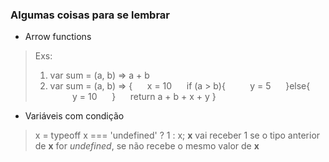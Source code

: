### Algumas coisas para se lembrar

- Arrow functions
>  Exs:
> 1. var sum = (a, b) => a + b
> 2. var sum = (a, b) => {
>       &nbsp;&nbsp;&nbsp;&nbsp; x = 10
>       &nbsp;&nbsp;&nbsp;&nbsp; if (a > b){
>       &nbsp;&nbsp;&nbsp;&nbsp;&nbsp;&nbsp;&nbsp;&nbsp; y = 5
>       &nbsp;&nbsp;&nbsp;&nbsp; }else{
>       &nbsp;&nbsp;&nbsp;&nbsp;&nbsp;&nbsp;&nbsp;&nbsp; y = 10
>       &nbsp;&nbsp;&nbsp;&nbsp; }
>       &nbsp;&nbsp;&nbsp;&nbsp; return a + b + x + y
>   }
- Variáveis com condição
> x = typeoff x === 'undefined' ? 1 : x;
> **x** vai receber 1 se o tipo anterior de **x** for *undefined*, se não recebe o mesmo valor de **x**